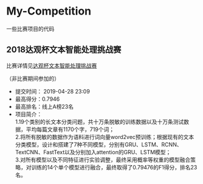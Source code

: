 # My-Competition
一些比赛项目的代码

## 2018达观杯文本智能处理挑战赛 
比赛详情见[达观杯文本智能处理挑战赛](https://www.dcjingsai.com/common/cmpt/%E2%80%9C%E8%BE%BE%E8%A7%82%E6%9D%AF%E2%80%9D%E6%96%87%E6%9C%AC%E6%99%BA%E8%83%BD%E5%A4%84%E7%90%86%E6%8C%91%E6%88%98%E8%B5%9B_%E7%AB%9E%E8%B5%9B%E4%BF%A1%E6%81%AF.html) 

（非比赛期间参加的）
* 提交时间：  2019-04-28 23:09
* 最高得分：0.7946
* 最高排名：线上A榜23名
* 项目简介：  
1.19个类别的长文本分类问题，共十万条脱敏的训练数据以及十万条测试数据，平均每篇文章有1170个字，719个词；  
2.将所有脱敏的数据作为语料进行词向量word2vec预训练；根据现有的文本分类模型，设计和搭建了7种不同模型，分别有GRU、LSTM、RCNN、TextCNN、FastText以及分别加入attention的GRU、LSTM模型；  
3.对所有模型以及不同特征进行实验调整，最终采用概率等权重的模型融合策略，对训练的14个单个模型进行融合，最终取得了0.79476的F1得分，排名23名。  
 

##  

